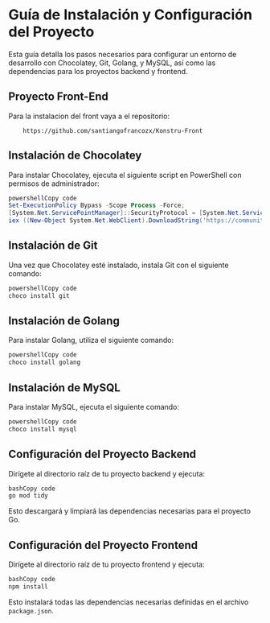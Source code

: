 # Guía de Instalación y Configuración del Proyecto

Esta guía detalla los pasos necesarios para configurar un entorno de desarrollo con Chocolatey, Git, Golang, y MySQL, así como las dependencias para los proyectos backend y frontend.

## Proyecto Front-End

Para la instalacion del front vaya a el repositorio:
```
    https://github.com/santiangofrancozx/Konstru-Front
```

## Instalación de Chocolatey

Para instalar Chocolatey, ejecuta el siguiente script en PowerShell con permisos de administrador:

```powershell
powershellCopy code
Set-ExecutionPolicy Bypass -Scope Process -Force;
[System.Net.ServicePointManager]::SecurityProtocol = [System.Net.ServicePointManager]::SecurityProtocol -bor 3072;
iex ((New-Object System.Net.WebClient).DownloadString('https://community.chocolatey.org/install.ps1'))

```

## Instalación de Git

Una vez que Chocolatey esté instalado, instala Git con el siguiente comando:

```powershell
powershellCopy code
choco install git

```

## Instalación de Golang

Para instalar Golang, utiliza el siguiente comando:

```powershell
powershellCopy code
choco install golang

```

## Instalación de MySQL

Para instalar MySQL, ejecuta el siguiente comando:

```powershell
powershellCopy code
choco install mysql

```

## Configuración del Proyecto Backend

Dirígete al directorio raíz de tu proyecto backend y ejecuta:

```bash
bashCopy code
go mod tidy

```

Esto descargará y limpiará las dependencias necesarias para el proyecto Go.

## Configuración del Proyecto Frontend

Dirígete al directorio raíz de tu proyecto frontend y ejecuta:

```bash
bashCopy code
npm install

```

Esto instalará todas las dependencias necesarias definidas en el archivo `package.json`.
